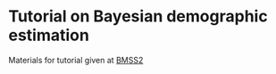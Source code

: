 # Tutorial on Bayesian demographic estimation
Materials for tutorial given at [BMSS2](https://bayesforshs2.sciencesconf.org/)
